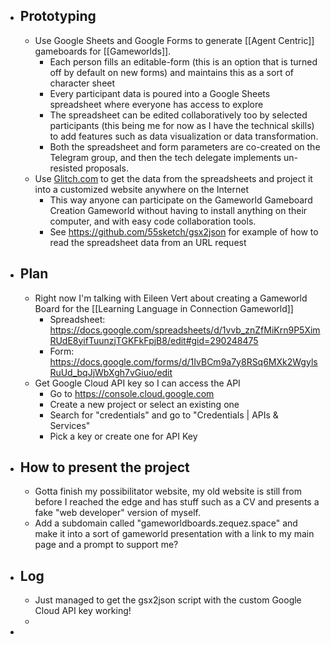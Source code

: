 - ## Prototyping
	- Use Google Sheets and Google Forms to generate [[Agent Centric]] gameboards for [[Gameworlds]].
		- Each person fills an editable-form (this is an option that is turned off by default on new forms) and maintains this as a sort of character sheet
		- Every participant data is poured into a Google Sheets spreadsheet where everyone has access to explore
		- The spreadsheet can be edited collaboratively too by selected participants (this being me for now as I have the technical skills) to add features such as data visualization or data transformation.
		- Both the spreadsheet and form parameters are co-created on the Telegram group, and then the tech delegate implements un-resisted proposals.
	- Use [Glitch.com](https://glitch.com/) to get the data from the spreadsheets and project it into a customized website anywhere on the Internet
		- This way anyone can participate on the Gameworld Gameboard Creation Gameworld without having to install anything on their computer, and with easy code collaboration tools.
		- See https://github.com/55sketch/gsx2json for example of how to read the spreadsheet data from an URL request
- ## Plan
	- Right now I'm talking with Eileen Vert about creating a Gameworld Board for the [[Learning Language in Connection Gameworld]]
		- Spreadsheet: https://docs.google.com/spreadsheets/d/1vvb_znZfMiKrn9P5XimRUdE8yifTuunzjTGKFkFpjB8/edit#gid=290248475
		- Form: https://docs.google.com/forms/d/1IvBCm9a7y8RSq6MXk2WgylsRuUd_bqJjWbXgh7vGiuo/edit
	- Get Google Cloud API key so I can access the API
		- Go to https://console.cloud.google.com
		- Create a new project or select an existing one
		- Search for "credentials" and go to "Credentials | APIs & Services"
		- Pick a key or create one for API Key
- ## How to present the project
	- Gotta finish my possibilitator website, my old website is still from before I reached the edge and has stuff such as a CV and presents a fake "web developer" version of myself.
	- Add a subdomain called "gameworldboards.zequez.space" and make it into a sort of gameworld presentation with a link to my main page and a prompt to support me?
- ## Log
	- Just managed to get the gsx2json script with the custom Google Cloud API key working!
	-
-